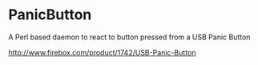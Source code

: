 PanicButton
===========

A Perl based daemon to react to button pressed from a USB Panic Button

http://www.firebox.com/product/1742/USB-Panic-Button

